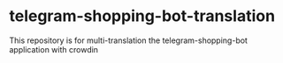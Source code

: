 # telegram-shopping-bot-translation
This repository is for multi-translation the telegram-shopping-bot application with crowdin
